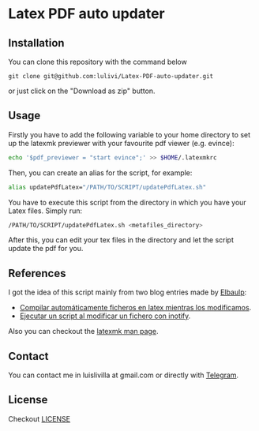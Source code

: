 # Latex PDF auto updater

## Installation

You can clone this repository with the command below
```
git clone git@github.com:lulivi/Latex-PDF-auto-updater.git
```
or just click on the "Download as zip" button.

## Usage

Firstly you have to add the following variable to your home directory to set up the latexmk previewer with your favourite pdf viewer (e.g. evince):
```bash
echo '$pdf_previewer = "start evince";' >> $HOME/.latexmkrc
```
Then, you can create an alias for the script, for example:
```bash
alias updatePdfLatex="/PATH/TO/SCRIPT/updatePdfLatex.sh"
```
You have to execute this script from the directory in which you have your Latex files. Simply run:
```bash
/PATH/TO/SCRIPT/updatePdfLatex.sh <metafiles_directory>
```
After this, you can edit your tex files in the directory and let the script update the pdf for you.

## References

I got the idea of this script mainly from two blog entries made by [Elbaulp](https://github.com/Elbaulp):

- [Compilar automáticamente ficheros en latex mientras los modificamos](https://elbauldelprogramador.com/compilar-automaticamente-ficheros-en-latex-mientras-los-modificamos/).
- [Ejecutar un script al modificar un fichero con inotify](https://elbauldelprogramador.com/ejecutar-un-script-al-modificar-un-fichero-con-inotify).

Also you can checkout the [latexmk man page](https://www.mankier.com/1/latexmk).

## Contact

You can contact me in luislivilla at gmail.com or directly with [Telegram](http://t.me/lulivi).

## License

Checkout [LICENSE](https://github.com/lulivi/Latex-PDF-auto-updater/blob/master/LICENSE)
